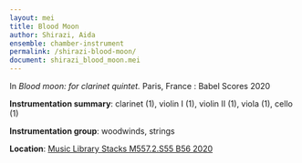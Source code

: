 ```yaml
---
layout: mei
title: Blood Moon 
author: Shirazi, Aida
ensemble: chamber-instrument
permalink: /shirazi-blood-moon/
document: shirazi_blood_moon.mei
---
```


In *Blood moon: for clarinet quintet.* Paris, France : Babel Scores 2020 

**Instrumentation summary**: clarinet (1), violin I (1), violin II (1), viola (1), cello (1)

**Instrumentation group**: woodwinds, strings 

**Location**: <a href="https://tufts.primo.exlibrisgroup.com/permalink/01TUN_INST/1kc9gia/alma991018456863203851" target="_blank">Music Library Stacks M557.2.S55 B56 2020</a>